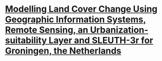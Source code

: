 # [Modelling Land Cover Change Using Geographic Information Systems, Remote Sensing, an Urbanization-suitability Layer and SLEUTH-3r for Groningen, the Netherlands](https://dhvenema.github.io/SLEUTH-Groningen/)

